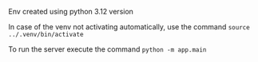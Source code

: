 Env created using python 3.12 version

In case of the venv not activating automatically, use the command `source ../.venv/bin/activate`

To run the server execute the command `python -m app.main`
